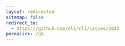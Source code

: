 ```yaml
---
layout: redirected
sitemap: false
redirect_to:
  - https://github.com/cli/cli/issues/2033
permalink: /gh
---
```

